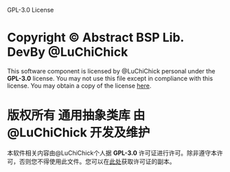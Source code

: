 GPL-3.0 License

# Copyright © Abstract BSP Lib. DevBy @LuChiChick

This software component is licensed by @LuChiChick personal under the **GPL-3.0** license. You may not use this file except in compliance with this license. You may obtain a copy of the license [here](https://opensource.org/licenses/GPL-3.0).

# 版权所有 通用抽象类库 由@LuChiChick 开发及维护

本软件相关内容由@LuChiChick个人据 **GPL-3.0** 许可证进行许可。除非遵守本许可，否则您不得使用此文件。您可以在[此处](https://opensource.org/licenses/GPL-3.0)获取许可证的副本。
